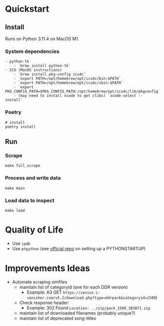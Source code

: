 # Quickstart
## Install
Runs on Python 3.11.4 on MacOS M1.

### System dependencies
```
- python-tk
    - `brew install python-tk`
- ICU (MacOS instructions)
    - `brew install pkg-config icu4c`
    - `export PATH=/opt/homebrew/opt/icu4c/bin:$PATH`
    - `export PATH=/opt/homebrew/opt/icu4c/sbin:$PATH`
    - `export PKG_CONFIG_PATH=$PKG_CONFIG_PATH:/opt/homebrew/opt/icu4c/lib/pkgconfig`
    - (may need to install xcode to get clibs) `xcode-select --install`
```

### Poetry
```
# install
poetry install
```

## Run
### Scrape
```shell
make full_scrape
```

### Process and write data
```shell
make main
```

### Load data to inspect
```shell
make load
```

# Quality of Life
- Use `ipdb`
- Use `ptpython` (see [official repo](https://github.com/prompt-toolkit/ptpython?tab=readme-ov-file#embedding-the-repl) on setting up a PYTHONSTARTUP)

# Improvements Ideas
- Automate scraping simfiles
    - maintain list of categoryid (one for each DDR version)
        - Example: A3 GET `https://zenius-i-vanisher.com/v5.2/download.php?type=ddrpack&categoryid=1509`)
    - Check response header:
        - Example: 302 Found `Location: ../zip/pack_1509_3038f1.zip`     
    - maintain list of downloaded filenames (probably unique?)
    - maintain list of deprecated song-titles
